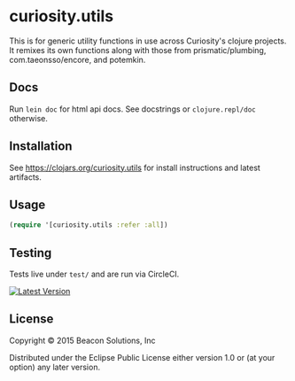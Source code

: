 # curiosity.utils

This is for generic utility functions in use across Curiosity's clojure 
projects. It remixes its own functions along with those from prismatic/plumbing,
com.taeonsso/encore, and potemkin.

## Docs

Run `lein doc` for html api docs. See docstrings or `clojure.repl/doc` otherwise.

## Installation

See https://clojars.org/curiosity.utils for install instructions and latest artifacts.

## Usage

```clj
(require '[curiosity.utils :refer :all])
```

## Testing

Tests live under `test/` and are run via CircleCI. 

[![Latest Version](https://circleci.com/gh/CuriosityApp/curiosity.utils.svg?style=shield&circle-token=6a84b5949665cc4ca73e868c41339be82e8e066b)](https://circleci.com/gh/CuriosityApp/curiosity.utils)

## License

Copyright © 2015 Beacon Solutions, Inc

Distributed under the Eclipse Public License either version 1.0 or (at
your option) any later version.
